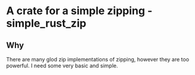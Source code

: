 # A crate for a simple zipping - simple_rust_zip

## Why

There are many glod zip implementations of zipping, however they are too
powerful. I need some very basic and simple.